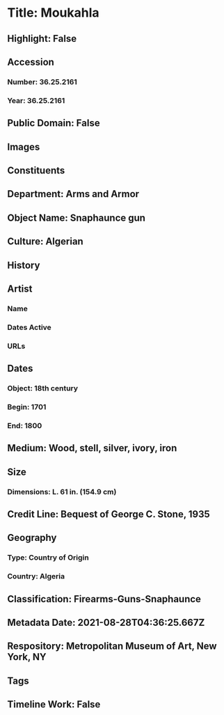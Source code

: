 # Title: Moukahla
## Highlight: False
## Accession
### Number: 36.25.2161
### Year: 36.25.2161
## Public Domain: False
## Images
## Constituents
## Department: Arms and Armor
## Object Name: Snaphaunce gun
## Culture: Algerian
## History
## Artist
### Name
### Dates Active
### URLs
## Dates
### Object: 18th century
### Begin: 1701
### End: 1800
## Medium: Wood, stell, silver, ivory, iron
## Size
### Dimensions: L. 61 in. (154.9 cm)
## Credit Line: Bequest of George C. Stone, 1935
## Geography
### Type: Country of Origin
### Country: Algeria
## Classification: Firearms-Guns-Snaphaunce
## Metadata Date: 2021-08-28T04:36:25.667Z
## Respository: Metropolitan Museum of Art, New York, NY
## Tags
## Timeline Work: False